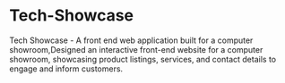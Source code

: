 # Tech-Showcase
Tech Showcase - A front end web application built for a  computer showroom,Designed an interactive front-end website for a computer  showroom, showcasing product listings, services, and contact  details to engage and inform customers.
